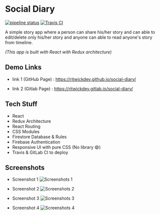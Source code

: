# Social Diary

[![pipeline status](https://gitlab.com/ritwickdey/social-diary/badges/master/pipeline.svg)](https://gitlab.com/ritwickdey/social-diary/commits/master)
[![Travis CI](https://img.shields.io/travis/ritwickdey/social-diary.svg?label=travis%20CI)](https://travis-ci.org/ritwickdey/social-diary/)

A simple story app where a person can share his/her story and can able to edit/delete only his/her story and anyone can able to read anyone's story from timeline.

_(This app is built with React with Redux architecture)_

## Demo Links

* link 1 (GitHub Page) : https://ritwickdey.github.io/social-diary/

* link 2 (Gitlab Page) : https://ritwickdey.gitlab.io/social-diary/

## Tech Stuff

* React
* Redux Architecture
* React Routing
* CSS Modules
* Firestore Database & Rules
* Firebase Authentication
* Responsive UI with pure CSS (No library :smile:)
* Travis & GitLab CI to deploy

## Screenshots

* Screenshot 1
![Screenshots 1](https://pbs.twimg.com/media/DXHk1hsU0AIZCKq.jpg)

* Screenshot 2
![Screenshots 2](https://pbs.twimg.com/media/DXHmN8hU8AArwlh.jpg)

* Screenshot 3
![Screenshots 3](https://pbs.twimg.com/media/DXHlGv5U0AEkYpx.jpg)

* Screenshot 4
![Screenshots 4](https://pbs.twimg.com/media/DXHlTFnVMAEBn1L.jpg)
